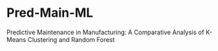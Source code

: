 # Pred-Main-ML
Predictive Maintenance in Manufacturing: A Comparative Analysis of K-Means Clustering and Random Forest 
